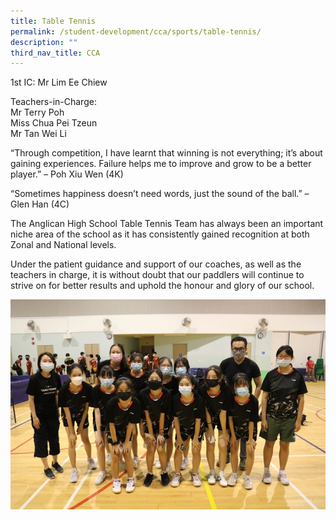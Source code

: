 ```yaml
---
title: Table Tennis
permalink: /student-development/cca/sports/table-tennis/
description: ""
third_nav_title: CCA
---
```

1st IC: Mr Lim Ee Chiew

Teachers-in-Charge:<br>
Mr Terry Poh<br>
Miss Chua Pei Tzeun<br>
Mr Tan Wei Li

“Through competition, I have learnt that winning is not everything; it’s about gaining experiences. Failure helps me to improve and grow to be a better player.” – Poh Xiu Wen (4K)

“Sometimes happiness doesn’t need words, just the sound of the ball.” – Glen Han (4C)

The Anglican High School Table Tennis Team has always been an important niche area of the school as it has consistently gained recognition at both Zonal and National levels.

Under the patient guidance and support of our coaches, as well as the teachers in charge, it is without doubt that our paddlers will continue to strive on for better results and uphold the honour and glory of our school.

![](/images/Student%20Development/CCA/Table%20Tennis/2022_Table_Tennis_01.jpg)